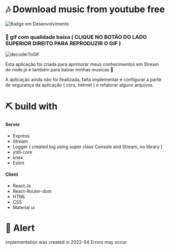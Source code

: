 # 🎶 Download music from youtube free 

![Badge em Desenvolvimento](http://img.shields.io/static/v1?label=STATUS&message=EM%20DESENVOLVIMENTO&color=GREEN&style=for-the-badge)

### 📢 gif com qualidade baixa ( CLIQUE NO BOTÃO DO LADO SUPERIOR DIREITO PARA REPRODUZIR O GIF )
![decoderToGif](https://user-images.githubusercontent.com/69175890/167733234-30d37ab0-d909-419c-a043-ed20b6cb791b.gif)

Esta aplicação foi criada para aprimorar meus conhecimentos em Stream do node.js e também para baixar minhas musicas 📍

A aplicação ainda não foi finalizada, falta implementar e configurar a parte de segurança da aplicação ( cors, helmet ) e refatorar alguns arquivos.

# ⛏ build with 

#### Server
- Express 
- Stream 
- Logger ( created log using super class Console and Stream, no library )
- ytdl-core
- knex 
- Eslint

#### Client
- React.Js 
- React-Router-dom 
- HTML
- CSS
- Material ui

# 📌 Alert

implementation was created in 2022-04 Errors may occur

